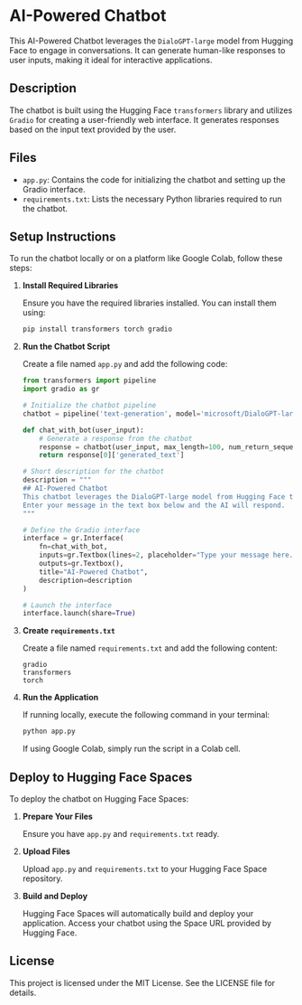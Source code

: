 # AI-Powered Chatbot

This AI-Powered Chatbot leverages the `DialoGPT-large` model from Hugging Face to engage in conversations. It can generate human-like responses to user inputs, making it ideal for interactive applications.

## Description

The chatbot is built using the Hugging Face `transformers` library and utilizes `Gradio` for creating a user-friendly web interface. It generates responses based on the input text provided by the user.

## Files

- `app.py`: Contains the code for initializing the chatbot and setting up the Gradio interface.
- `requirements.txt`: Lists the necessary Python libraries required to run the chatbot.

## Setup Instructions

To run the chatbot locally or on a platform like Google Colab, follow these steps:

1. **Install Required Libraries**

   Ensure you have the required libraries installed. You can install them using:

   ```sh
   pip install transformers torch gradio
   ```

2. **Run the Chatbot Script**

   Create a file named `app.py` and add the following code:

   ```python
   from transformers import pipeline
   import gradio as gr

   # Initialize the chatbot pipeline
   chatbot = pipeline('text-generation', model='microsoft/DialoGPT-large')

   def chat_with_bot(user_input):
       # Generate a response from the chatbot
       response = chatbot(user_input, max_length=100, num_return_sequences=1)
       return response[0]['generated_text']

   # Short description for the chatbot
   description = """
   ## AI-Powered Chatbot
   This chatbot leverages the DialoGPT-large model from Hugging Face to engage in conversations. 
   Enter your message in the text box below and the AI will respond. 
   """

   # Define the Gradio interface
   interface = gr.Interface(
       fn=chat_with_bot,
       inputs=gr.Textbox(lines=2, placeholder="Type your message here..."),
       outputs=gr.Textbox(),
       title="AI-Powered Chatbot",
       description=description
   )

   # Launch the interface
   interface.launch(share=True)
   ```

3. **Create `requirements.txt`**

   Create a file named `requirements.txt` and add the following content:

   ```plaintext
   gradio
   transformers
   torch
   ```

4. **Run the Application**

   If running locally, execute the following command in your terminal:

   ```sh
   python app.py
   ```

   If using Google Colab, simply run the script in a Colab cell.

## Deploy to Hugging Face Spaces

To deploy the chatbot on Hugging Face Spaces:

1. **Prepare Your Files**

   Ensure you have `app.py` and `requirements.txt` ready.

2. **Upload Files**

   Upload `app.py` and `requirements.txt` to your Hugging Face Space repository.

3. **Build and Deploy**

   Hugging Face Spaces will automatically build and deploy your application. Access your chatbot using the Space URL provided by Hugging Face.

## License

This project is licensed under the MIT License. See the LICENSE file for details.


